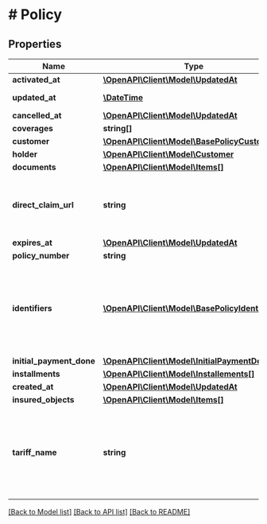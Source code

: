 # # Policy

## Properties

Name | Type | Description | Notes
------------ | ------------- | ------------- | -------------
**activated_at** | [**\OpenAPI\Client\Model\UpdatedAt**](UpdatedAt.md) |  | [optional] 
**updated_at** | [**\DateTime**](\DateTime.md) | ISO 8601 date format | [optional] 
**cancelled_at** | [**\OpenAPI\Client\Model\UpdatedAt**](UpdatedAt.md) |  | [optional] 
**coverages** | **string[]** |  | [optional] 
**customer** | [**\OpenAPI\Client\Model\BasePolicyCustomer**](BasePolicyCustomer.md) |  | [optional] 
**holder** | [**\OpenAPI\Client\Model\Customer**](Customer.md) |  | [optional] 
**documents** | [**\OpenAPI\Client\Model\Items[]**](Items.md) |  | [optional] 
**direct_claim_url** | **string** | direct URL to claim submission page for the created policy | [optional] 
**expires_at** | [**\OpenAPI\Client\Model\UpdatedAt**](UpdatedAt.md) |  | [optional] 
**policy_number** | **string** |  | [optional] 
**identifiers** | [**\OpenAPI\Client\Model\BasePolicyIdentifiers[]**](BasePolicyIdentifiers.md) | set of policy-specific identifiers (e.g. booking number, travel start date) | [optional] 
**initial_payment_done** | [**\OpenAPI\Client\Model\InitialPaymentDone**](InitialPaymentDone.md) |  | 
**installments** | [**\OpenAPI\Client\Model\Installements[]**](Installements.md) |  | [optional] 
**created_at** | [**\OpenAPI\Client\Model\UpdatedAt**](UpdatedAt.md) |  | [optional] 
**insured_objects** | [**\OpenAPI\Client\Model\Items[]**](Items.md) |  | [optional] 
**tariff_name** | **string** | Display name of the product which is translated into the customer&#39;s local language. | [optional] 

[[Back to Model list]](../../README.md#documentation-for-models) [[Back to API list]](../../README.md#documentation-for-api-endpoints) [[Back to README]](../../README.md)



